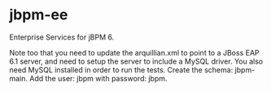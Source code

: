 jbpm-ee
=======
Enterprise Services for jBPM 6.

Note too that you need to update the arquillian.xml to point to a JBoss EAP 6.1 server, and need to setup the server to include a MySQL driver.  You also need MySQL installed in order to run the tests.  Create the schema: jbpm-main.  Add the user: jbpm with password: jbpm.